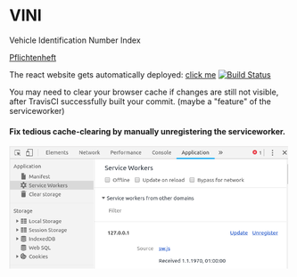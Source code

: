# VINI
Vehicle Identification Number Index

[Pflichtenheft](https://docs.google.com/document/d/14qUSI1B63PySAALUn278eczSE2-FgaKpBV39wjuTZ_U/edit?usp=sharing)
 
The react website gets automatically deployed: [click me](https://sgse18.github.io/VINI/) [![Build Status](https://travis-ci.com/SGSE18/VINI.svg?branch=master)](https://travis-ci.org/SGSE18/vini)

You may need to clear your browser cache if changes are still not visible, after TravisCI successfully built your commit.
(maybe a "feature" of the serviceworker)

#### Fix tedious cache-clearing by manually unregistering the serviceworker.

![sw_unregister](./img/sw-unregister.png "SW Unregister")

